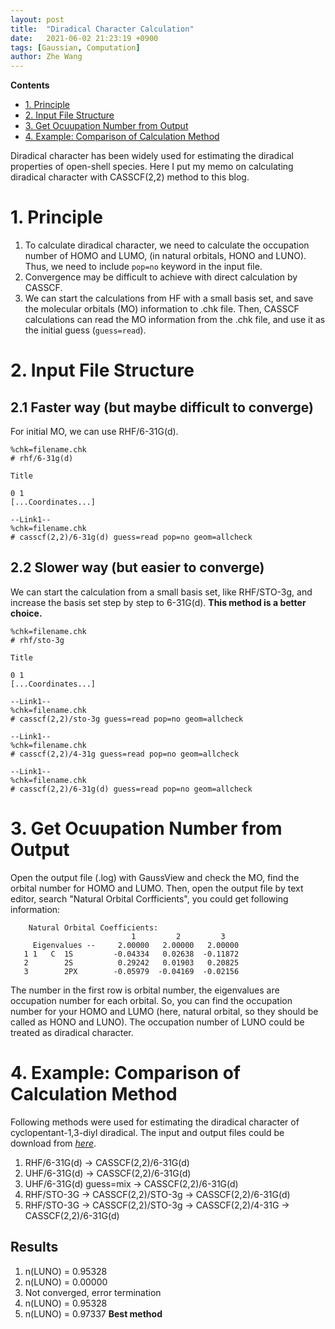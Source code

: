 ```yaml
---
layout: post
title:  "Diradical Character Calculation"
date:   2021-06-02 21:23:19 +0900
tags: [Gaussian, Computation]
author: Zhe Wang
---
```


**Contents**

- [1. Principle](https://wongzit.github.io/diradical-character-calculation/#1-principle)
- [2. Input File Structure](https://wongzit.github.io/diradical-character-calculation/#2-input-file-structure)
- [3. Get Ocuupation Number from Output](https://wongzit.github.io/diradical-character-calculation/#3-get-ocuupation-number-from-output)
- [4. Example: Comparison of Calculation Method](https://wongzit.github.io/diradical-character-calculation/#4-example-comparison-of-calculation-method)

Diradical character has been widely used for estimating the diradical properties of open-shell species. Here I put my memo on calculating diradical character with CASSCF(2,2) method to this blog.

# 1. Principle

1. To calculate diradical character, we need to calculate the occupation number of HOMO and LUMO, (in natural orbitals, HONO and LUNO). Thus, we need to include `pop=no` keyword in the input file.
2. Convergence may be difficult to achieve with direct calculation by CASSCF.
3. We can start the calculations from HF with a small basis set, and save the molecular orbitals (MO) information to .chk file. Then, CASSCF calculations can read the MO information from the .chk file, and use it as the initial guess (`guess=read`).

# 2. Input File Structure

## 2.1 Faster way (but maybe difficult to converge)

For initial MO, we can use RHF/6-31G(d).

```
%chk=filename.chk
# rhf/6-31g(d)

Title

0 1
[...Coordinates...]

--Link1--
%chk=filename.chk
# casscf(2,2)/6-31g(d) guess=read pop=no geom=allcheck

```

## 2.2 Slower way (but easier to converge)

We can start the calculation from a small basis set, like RHF/STO-3g, and increase the basis set step by step to 6-31G(d). **This method is a better choice.**

```
%chk=filename.chk
# rhf/sto-3g

Title

0 1
[...Coordinates...]

--Link1--
%chk=filename.chk
# casscf(2,2)/sto-3g guess=read pop=no geom=allcheck

--Link1--
%chk=filename.chk
# casscf(2,2)/4-31g guess=read pop=no geom=allcheck

--Link1--
%chk=filename.chk
# casscf(2,2)/6-31g(d) guess=read pop=no geom=allcheck

```

# 3. Get Ocuupation Number from Output
Open the output file (.log) with GaussView and check the MO, find the orbital number for HOMO and LUMO. Then, open the output file by text editor, search "Natural Orbital Corfficients", you could get following information:

```
    Natural Orbital Coefficients:
                           1         2         3    
     Eigenvalues --     2.00000   2.00000   2.00000
   1 1   C  1S         -0.04334   0.02638  -0.11872
   2        2S          0.29242   0.01903   0.20825
   3        2PX        -0.05979  -0.04169  -0.02156
```

The number in the first row is orbital number, the eigenvalues are occupation number for each orbital. So, you can find the occupation number for your HOMO and LUMO (here, natural orbital, so they should be called as HONO and LUNO). The occupation number of LUNO could be treated as diradical character.

# 4. Example: Comparison of Calculation Method

Following methods were used for estimating the diradical character of cyclopentant-1,3-diyl diradical. The input and output files could be download from [*here*](https://github.com/wongzit/blogFiles/tree/main/diradical_character).

1. RHF/6-31G(d)   ->   CASSCF(2,2)/6-31G(d)
2. UHF/6-31G(d)   ->   CASSCF(2,2)/6-31G(d)
3. UHF/6-31G(d) guess=mix   ->   CASSCF(2,2)/6-31G(d)
4. RHF/STO-3G   ->   CASSCF(2,2)/STO-3g   ->   CASSCF(2,2)/6-31G(d)
5. RHF/STO-3G   ->   CASSCF(2,2)/STO-3g   ->   CASSCF(2,2)/4-31G   ->   CASSCF(2,2)/6-31G(d)

## Results
1. n(LUNO) = 0.95328
2. n(LUNO) = 0.00000
3. Not converged, error termination
4. n(LUNO) = 0.95328
5. n(LUNO) = 0.97337 **Best method**